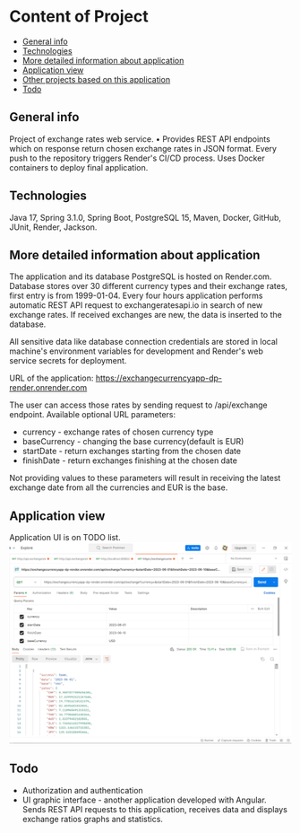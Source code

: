 # Content of Project
* [General info](#general-info)
* [Technologies](#technologies)
* [More detailed information about application](#more-detailed-information-about-application)
* [Application view](#application-view)
* [Other projects based on this application](#other-projects-based-on-this-application)
* [Todo](#todo)
## General info
Project of exchange rates web service. •	Provides REST API endpoints which on response return chosen exchange rates in JSON format. Every push to the repository triggers Render's CI/CD process. Uses Docker containers to deploy final application.

## Technologies

Java 17, Spring 3.1.0, Spring Boot, PostgreSQL 15, Maven, Docker, GitHub, JUnit, Render, Jackson.

## More detailed information about application

The application and its database PostgreSQL is hosted on Render.com. Database stores over 30 different currency types and their exchange rates, first entry is from 1999-01-04. Every four hours application performs automatic REST API request to exchangeratesapi.io in search of new exchange rates. If received exchanges are new, the data is inserted to the database. 

All sensitive data like database connection credentials are stored in local machine's environment variables for development and Render's web service secrets for deployment.

URL of the application: https://exchangecurrencyapp-dp-render.onrender.com

The user can access those rates by sending request to /api/exchange endpoint.
Available optional URL parameters:
 - currency - exchange rates of chosen currency type
 - baseCurrency - changing the base currency(default is EUR)
 - startDate - return exchanges starting from the chosen date
 - finishDate - return exchanges finishing at the chosen date

Not providing values to these parameters will result in receiving the latest exchange date from all the currencies and EUR is the base.
## Application view

Application UI is on TODO list.
![img.png](img.png)

## Todo

- Authorization and authentication
- UI graphic interface - another application developed with Angular. Sends REST API requests to this application, receives data and displays exchange ratios graphs and statistics.
